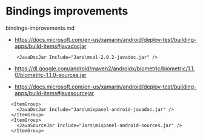 # Bindings improvements

bindings-improvements.md

* https://docs.microsoft.com/en-us/xamarin/android/deploy-test/building-apps/build-items#javadocjar

```
    <JavaDocJar Include="Jars\msal-2.0.2-javadoc.jar" />
```

*   https://dl.google.com/android/maven2/androidx/biometric/biometric/1.1.0/biometric-1.1.0-sources.jar

*   https://docs.microsoft.com/en-us/xamarin/android/deploy-test/building-apps/build-items#javasourcejar

```
  <ItemGroup>
    <JavaDocJar Include="Jars\mixpanel-android-javadoc.jar" />
  </ItemGroup>
  <ItemGroup>
    <JavaSourceJar Include="Jars\mixpanel-android-sources.jar" />
  </ItemGroup>
```
